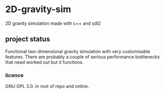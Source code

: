 # 2D-gravity-sim
2D gravity simulation made with c++ and sdl2

## project status
Functional two-dimensional gravity simulation with very customisable features. There are probably a couple of serious performance bottlenecks that need worked out but it functions.

### licence
GNU GPL 3.0. in root of repo and online.
